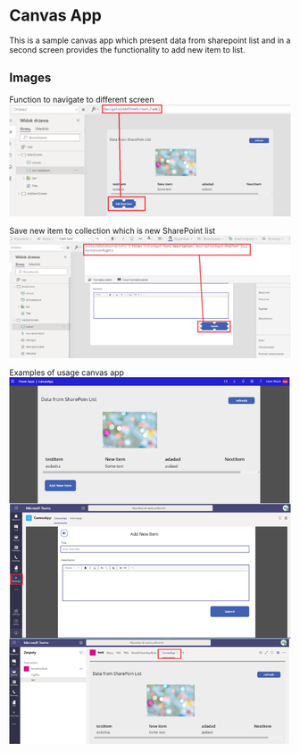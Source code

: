# Canvas App

This is a sample canvas app which present data from sharepoint list and in a second screen provides the functionality to add new item to list.

## Images
Function to navigate to different screen
![](./Images/NavigateFunction.png)

Save new item to collection which is new SharePoint list
![](./Images/SaveNewItemToCollectionToSharePointList.png)

Examples of usage canvas app
![](./Images/ExamplesOfUse.png)